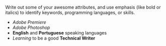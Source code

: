 Write out some of your awesome attributes, and use emphasis (like bold or italics) to identify keywords, programming languages, or skills. 

* _Adobe Premiere_
* *Adobe Photoshop*
* __English__ and __Portuguese__ speaking languages
* _Learning_ to be a good **Technical Writer**
